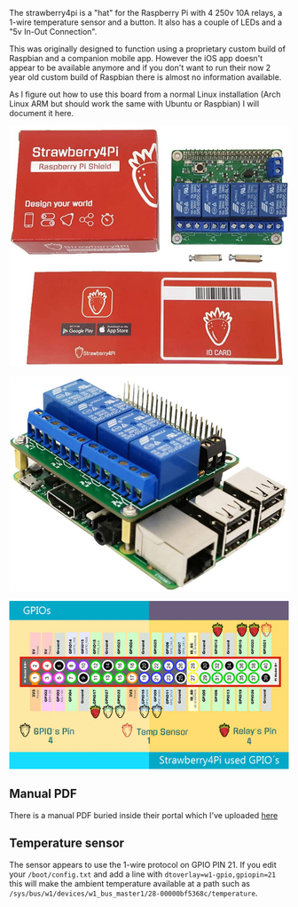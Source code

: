 The strawberry4pi is a "hat" for the Raspberry Pi with 4 250v 10A relays, a 1-wire temperature sensor and a button. It also has a couple of LEDs and a "5v In-Out Connection".

This was originally designed to function using a proprietary custom build of Raspbian and a companion mobile app. However the iOS app doesn't appear to be available anymore and if you don't want to run their now 2 year old custom build of Raspbian there is almost no information available.

As I figure out how to use this board from a normal Linux installation (Arch Linux ARM but should work the same with Ubuntu or Raspbian) I will document it here.

![The box](./images/box.jpg)

![The board](./images/board.jpg)

![The pinout](./images/pinout.webp)

## Manual PDF

There is a manual PDF buried inside their portal which I've uploaded [here](./manual.pdf)

## Temperature sensor

The sensor appears to use the 1-wire protocol on GPIO PIN 21. If you edit your `/boot/config.txt` and add a line with `dtoverlay=w1-gpio,gpiopin=21` this will make the ambient temperature available at a path such as `/sys/bus/w1/devices/w1_bus_master1/28-00000bf5368c/temperature`.
